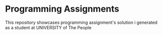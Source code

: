 # Programming Assignments
This repository showcases programming assignment's solution i generated as a student at UNIVERSITY of The People